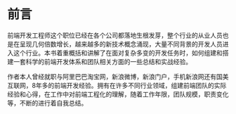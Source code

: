 # 前言

前端开发工程师这个职位已经在各个公司都落地生根发芽，整个行业的从业人员也是在呈现几何倍数增长，越来越多的新技术概念涌现，大量不同背景的开发人员进入这个行业。本书着重概括和讲解了在面对复杂多变的开发任务时，如何组建和搭建一套科学的前端开发体系和团队相关方面的一些总结和实战经验。

作者本人曾经就职与阿里巴巴淘宝网，新浪微博，新浪门户，手机新浪网还有国美互联网，8年多的前端开发经验。拥有在许多不同行业领域，组建前端团队的实际经验和心得，在工作中对前端工程化的理解，随着工作年限，团队规模，职责变化等，不断的进行着自我总结。

